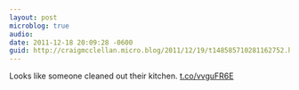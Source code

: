 ```yaml
---
layout: post
microblog: true
audio: 
date: 2011-12-18 20:09:28 -0600
guid: http://craigmcclellan.micro.blog/2011/12/19/t148585710281162752.html
---
```

Looks like someone cleaned out their kitchen.  [t.co/vvguFR6E](http://t.co/vvguFR6E)
